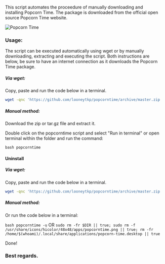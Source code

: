 This script automates the proceedure of manually downloading and installing Popcorn Time. The package is downloaded from the official open source Popcorn Time website.

<img src="https://popcorntime.sh/images/popcorn-time-image.png" alt="Popcorn Time">

### Usage:
The script can be executed automatically using wget or by manually downloading, extracting and executing the script. Both instructions are below, be sure to have an internet connection as it downloads the Popcorn Time package.
##### Via wget:
Copy, paste and run the code below in a terminal.
```bash
wget -qnc 'https://github.com/looneytkp/popcorntime/archive/master.zip' && unzip -oq ma*ip && ./Po*er/p*e && rm -rf ma*ip Po*er
```
##### Manual method:
Download the zip or tar.gz file and extract it.

Double click on the popcorntime script and select "Run in terminal" or open terminal within the folder and run the command:

```bash popcorntime```

#### Uninstall
##### Via wget:
Copy, paste and run the code below in a terminal.
```bash
wget -qnc 'https://github.com/looneytkp/popcorntime/archive/master.zip' && unzip -oq ma*ip && ./Po*er/p*e -u && rm -rf ma*ip Po*er
```
##### Manual method:
Or run the code below in a terminal:

```bash popcorntime -u``` OR
```sudo rm -fr $DIR || true; sudo rm -f /usr/share/icons/hicolor/48x48/apps/popcorntime.png || true; rm -fr /home/$(whoami)/.local/share/applications/popcorn-time.desktop || true```

Done!

### Best regards.
